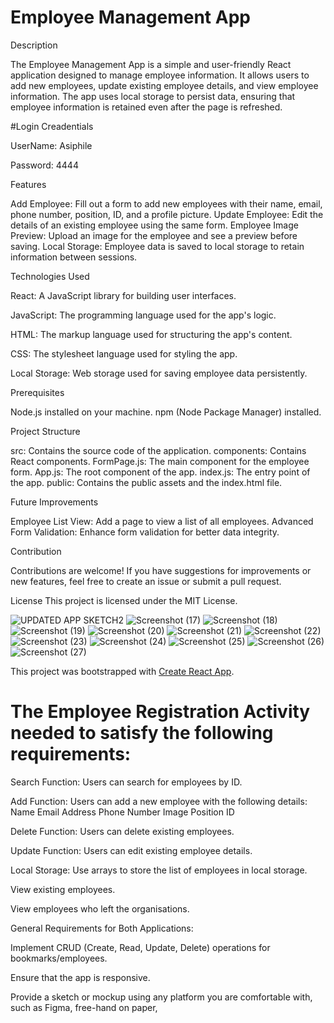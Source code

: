 # Employee Management App

Description

The Employee Management App is a simple and user-friendly React application designed to manage employee information. It allows users to add new employees, update existing employee details, and view employee information. The app uses local storage to persist data, ensuring that employee information is retained even after the page is refreshed.

#Login Creadentials

UserName: Asiphile

Password: 4444

Features

Add Employee: Fill out a form to add new employees with their name, email, phone number, position, ID, and a profile picture. Update Employee: Edit the details of an existing employee using the same form. Employee Image Preview: Upload an image for the employee and see a preview before saving. Local Storage: Employee data is saved to local storage to retain information between sessions.

Technologies Used

React: A JavaScript library for building user interfaces.

JavaScript: The programming language used for the app's logic.

HTML: The markup language used for structuring the app's content.

CSS: The stylesheet language used for styling the app.

Local Storage: Web storage used for saving employee data persistently.

Prerequisites

Node.js installed on your machine. npm (Node Package Manager) installed.

Project Structure

src: Contains the source code of the application. components: Contains React components. FormPage.js: The main component for the employee form. App.js: The root component of the app. index.js: The entry point of the app. public: Contains the public assets and the index.html file.

Future Improvements

Employee List View: Add a page to view a list of all employees. Advanced Form Validation: Enhance form validation for better data integrity.

Contribution

Contributions are welcome! If you have suggestions for improvements or new features, feel free to create an issue or submit a pull request.

License This project is licensed under the MIT License.


![UPDATED APP SKETCH2](https://github.com/user-attachments/assets/2f3d7c0c-4491-49b9-a04c-acb6ab6236d1)
![Screenshot (17)](https://github.com/user-attachments/assets/6a9ef953-9bd7-4cb2-bc13-a823c200badf)
![Screenshot (18)](https://github.com/user-attachments/assets/cca4ceaf-2a4e-4ced-b77d-319ec4700ddb)
![Screenshot (19)](https://github.com/user-attachments/assets/96238fe9-a4f6-4702-85cf-eb47b4a46946)
![Screenshot (20)](https://github.com/user-attachments/assets/36911dd5-f4df-4b69-bbf3-ad2d3aca8075)
![Screenshot (21)](https://github.com/user-attachments/assets/84025f9c-04e7-4ab5-8074-368e04230b15)
![Screenshot (22)](https://github.com/user-attachments/assets/35988fbb-f09c-4e2e-af4c-f0dc49701524)
![Screenshot (23)](https://github.com/user-attachments/assets/9c75d3cf-f6b1-40d8-8473-f4ccbd1ee802)
![Screenshot (24)](https://github.com/user-attachments/assets/0845e0e3-d3c9-4061-a808-fa6a1dee92c8)
![Screenshot (25)](https://github.com/user-attachments/assets/0ddd3dc3-5020-424f-a6b9-45c3febd5f4e)
![Screenshot (26)](https://github.com/user-attachments/assets/d89ab898-f3aa-4a49-a64e-6267fe60d5f9)
![Screenshot (27)](https://github.com/user-attachments/assets/7f593129-a538-4815-aa8c-b2b8acc348c0)


This project was bootstrapped with [Create React App](https://github.com/facebook/create-react-app).


# The Employee Registration Activity needed to satisfy  the following requirements:


Search Function: Users can search for employees by ID.

Add Function: Users can add a new employee with the following details:
Name
Email Address
Phone Number
Image
Position
ID

Delete Function: Users can delete existing employees.

Update Function: Users can edit existing employee details.

Local Storage: Use arrays to store the list of employees in local storage.

View existing employees.

View employees who left the organisations.

General Requirements for Both Applications:

Implement CRUD (Create, Read, Update, Delete) operations for bookmarks/employees.

Ensure that the app is responsive.

Provide a sketch or mockup using any platform you are comfortable with, such as Figma, free-hand on paper,


